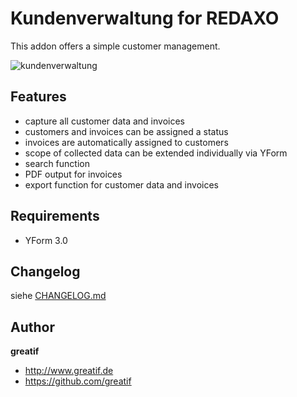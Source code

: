 # Kundenverwaltung for REDAXO
This addon offers a simple customer management.

![kundenverwaltung](IMG.png)

## Features

- capture all customer data and invoices
- customers and invoices can be assigned a status
- invoices are automatically assigned to customers
- scope of collected data can be extended individually via YForm
- search function
- PDF output for invoices
- export function for customer data and invoices

## Requirements

- YForm 3.0

## Changelog

siehe [CHANGELOG.md](https://github.com/greatif/kundenverwaltung/blob/master/CHANGELOG.md)

## Author

**greatif**

* http://www.greatif.de
* https://github.com/greatif
